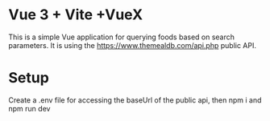 # Vue 3 + Vite +VueX

This is a simple Vue application for querying foods based on search parameters. It is using the https://www.themealdb.com/api.php public API.

# Setup

Create a .env file for accessing the baseUrl of the public api, then npm i and npm run dev

